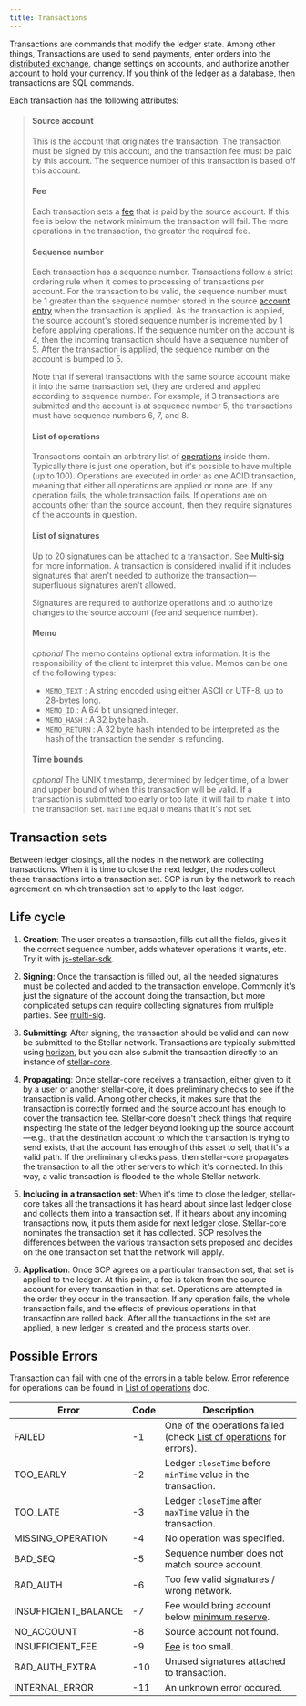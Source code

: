 ```yaml
---
title: Transactions
---
```


Transactions are commands that modify the ledger state. Among other things, Transactions are used to send payments, enter
orders into the [distributed exchange](./exchange.md), change settings on accounts, and authorize another account to hold
your currency. If you think of the ledger as a database, then transactions are SQL commands.


Each transaction has the following attributes:
> #### Source account
> This is the account that originates the transaction. The transaction must be signed by this account, and the transaction fee must be paid by this account. The sequence number of this transaction is based off this account.
>
> #### Fee
> Each transaction sets a [fee](./fees.md#transaction-fee) that is paid by the source account. If this fee is below the network minimum the transaction will fail. The more operations in the transaction, the greater the required fee.
>
> #### Sequence number
> Each transaction has a sequence number. Transactions follow a strict ordering rule when it comes to processing of transactions per account. For the transaction to be valid, the sequence number must be 1 greater than the sequence number stored in the source [account entry](./accounts.md) when the transaction is applied. As the transaction is applied, the source account's stored sequence number is incremented by 1 before applying operations. If the sequence number on the account is 4, then the incoming transaction should have a sequence number of 5. After the transaction is applied, the sequence number on the account is bumped to 5.
>
> Note that if several transactions with the same source account make it into the same transaction set, they are ordered and applied according to sequence number. For example, if 3 transactions are submitted and the account is at sequence number 5, the transactions must have sequence numbers 6, 7, and 8.
>
> #### List of operations
> Transactions contain an arbitrary list of [operations](./operations.md) inside them. Typically there is just one operation, but it's possible to have multiple (up to 100).  Operations are executed in order as one ACID transaction, meaning that either all operations are applied or none are.  If any operation fails, the whole transaction fails. If operations are on accounts other than the source account, then they require signatures of the accounts in question.
>
> #### List of signatures
> Up to 20 signatures can be attached to a transaction. See [Multi-sig](./multi-sig.md) for more information. A transaction is considered invalid if it includes signatures that aren't needed to authorize the transaction—superfluous signatures aren't allowed.
>
> Signatures are required to authorize operations and to authorize changes to the source account (fee and sequence number).
>
> #### Memo
> *optional* The memo contains optional extra information. It is the responsibility of the client to interpret this value. Memos can be one of the following types:
>   - `MEMO_TEXT` : A string encoded using either ASCII or UTF-8, up to 28-bytes long.
>   - `MEMO_ID` :  A 64 bit unsigned integer.
>   - `MEMO_HASH` : A 32 byte hash.
>   - `MEMO_RETURN` : A 32 byte hash intended to be interpreted as the hash of the transaction the sender is refunding.
>
> #### Time bounds
> *optional* The UNIX timestamp, determined by ledger time, of a lower and upper bound of when this transaction will be valid. If a transaction is submitted too early or too late, it will fail to make it into the transaction set. `maxTime` equal `0` means that it's not set.

## Transaction sets

Between ledger closings, all the nodes in the network are collecting transactions. When it is time to close the next ledger, the nodes collect these transactions into a transaction set. SCP is run by the network to reach agreement on which transaction set to apply to the last ledger.

## Life cycle

1. **Creation**: The user creates a transaction, fills out all the fields, gives it the correct sequence number, adds whatever operations it wants, etc. Try it with [js-stellar-sdk](https://www.stellar.org/developers/js-stellar-sdk/learn/).

2. **Signing**: Once the transaction is filled out, all the needed signatures must be collected and added to the transaction envelope. Commonly it's just the signature of the account doing the transaction, but more complicated setups can require collecting signatures from multiple parties. See [multi-sig](./multi-sig.md).

3. **Submitting**: After signing, the transaction should be valid and can now be submitted to the Stellar network. Transactions are typically submitted using [horizon](https://www.stellar.org/developers/horizon/reference/transactions-create.html), but you can also submit the transaction directly to an instance of [stellar-core](https://github.com/stellar/stellar-core).

4. **Propagating**: Once stellar-core receives a transaction, either given to it by a user or another stellar-core, it does preliminary checks to see if the transaction is valid. Among other checks, it makes sure that the transaction is correctly formed and the source account has enough to cover the transaction fee. Stellar-core doesn't check things that require inspecting the state of the ledger beyond looking up the source account—e.g., that the destination account to which the transaction is trying to send exists, that the account has enough of this asset to sell, that it's a valid path.
If the preliminary checks pass, then stellar-core propagates the transaction to all the other servers to which it's connected. In this way, a valid transaction is flooded to the whole Stellar network.

5. **Including in a transaction set**: When it's time to close the ledger, stellar-core takes all the transactions it has heard about since last ledger close and collects them into a transaction set. If it hears about any incoming transactions now, it puts them aside for next ledger close.
Stellar-core nominates the transaction set it has collected. SCP resolves the differences between the various transaction sets proposed and decides on the one transaction set that the network will apply.

6. **Application**: Once SCP agrees on a particular transaction set, that set is applied to the ledger. At this point, a fee is taken from the source account for every transaction in that set. Operations are attempted in the order they occur in the transaction. If any operation fails, the whole transaction fails, and the effects of previous operations in that transaction are rolled back. After all the transactions in the set are applied, a new ledger is created and the process starts over.

## Possible Errors

Transaction can fail with one of the errors in a table below. Error reference for operations can be found in [List of operations](./list-of-operations.md) doc.

|Error| Code| Description|
| --- | --- | --- |
|FAILED| -1| One of the operations failed (check [List of operations](./list-of-operations.md) for errors).|
|TOO_EARLY| -2| Ledger `closeTime` before `minTime` value in the transaction.|
|TOO_LATE| -3| Ledger `closeTime` after `maxTime` value in the transaction.|
|MISSING_OPERATION| -4| No operation was specified.|
|BAD_SEQ| -5| Sequence number does not match source account.|
|BAD_AUTH| -6| Too few valid signatures / wrong network.|
|INSUFFICIENT_BALANCE| -7| Fee would bring account below [minimum reserve](./fees.md).|
|NO_ACCOUNT| -8| Source account not found.|
|INSUFFICIENT_FEE| -9| [Fee](./fees.md) is too small.|
|BAD_AUTH_EXTRA| -10| Unused signatures attached to transaction.|
|INTERNAL_ERROR| -11| An unknown error occured.|
